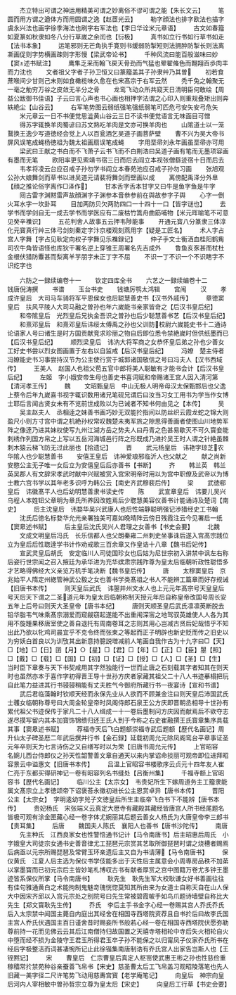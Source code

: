 <!-- { "loadSidebar": true } -->
　　杰立特出可谓之神运用精美可谓之妙离俗不谬可谓之能【朱长文云】
　　笔圆而用方谓之遒体方而用圆谓之逸【赵茝光云】
　　勒字顔法也排字欧法也描字虞永兴法也画字徐季海法也刷字右军法也【李日华诠米元章语】
　　古文如春籀如夏篆如秋隶如冬八分行草嵗之余闰也【衍极】
　　真书如立行书如行草书如走【法书本象】
　　运笔邪则无芒角执手寛则书缓弱防掣短则法拥肿防掣长则法离凘画促则字势横画疎则字形慢【梁武帝论书】
　　千种风流曰能百般滋味曰妙【窦述书赋注】
　　鹰隼乏采而翰飞戻天骨劲而气猛也翚翟偹色而翺翔百歩肉丰而力沈也
　　文者祖父字者子孙卫恒又曰篆籀盖其子孙隶艸乃其曽
　　初若食蔗喉间少甘则己末则如食橄榄味久愈在也宋髙宗于右军云然
　　秃千兔之翰聚无一毫之觔穷万谷之皮敛无半分之骨
　　龙鸾飞动众所共窥天日清明臣何敢绘【周益公跋御书佳语】子云曰言心声也书心画也相押字法谓之心印入则重规叠矩出则奔轶絶尘【山谷云】
　　右军笔势图云弱纸强笔强纸弱笔可匹危弓安矢安弓危矢
　　米元章云一日不书便觉思澁黄山谷云三日不读书便觉语言无味面目可憎
　　得苏字辄换羊肉蜀谚曰苏文熟吃羊肉是文亦可换羊肉也
　　山隂道士以一笼鵞换王逸少写道徳经会觉上人以百瓮酒乞吴道子画菩萨壁
　　曹不兴为吴大帝书屏风误笔成蝇杨徳祖为魏太祖画扇误笔成蝇
　　字用垩帚刘永年画虽垩帚亦可用
　　梁武曰王献之书白而不飞萧子云书飞而不白荆浩曰吴道子画有笔而无墨项容画有墨而无笔
　　欧阳率更见索靖书宿三日而后去阎立本视张僧繇迹宿十日而后去
　　韦孝将凌云台应召戒子孙勿学书阎立本春苑池应召戒子孙勿习画
　　张旭观公孙大娘舞剑而草书以进吴道元请裴将舞剑而壁画以成
　　离傍配禹泽分外臯【顔之推论俗字离作□泽作】
　　甘本舌字舌本甘字又曰牛是鱼字鱼是牛字
　　囘古雷字渊黙雷声故顔渊字子渊参本音叅参前在舆故参字子舆
　　心字一倒火耳水字一坎卦耳
　　目加两防贝欠两防四口一十四十一口【皆字谜也】
　　去学书而学剑自无一成去学书而学医应有二废枯竹篙舟曲筯哺物【米元晖喻笔不可意见癸辛襍识】
　　五花判舍人故事五云押韦陟能事
　　开通元寳八分篆隶三体淳化元寳真行艸三体弓剑刻秦定字汴京楼观刻燕用字【疑是工匠名】
　　术人字占宫人字舞【字占见耿定向权子字舞见乐襍録记】
　　仲子手文士衡洒血桂阳鹤觜司农牛角皆语怪也库狄干署名逆上穿锥王周署名先吉成外
　　鲁鱼亥豕甚而杖杜金根伏猎防麞甚而梨离羊芋朋字未正丁字不屈
　　不识一丁不识一个不识瞎字不识纥字也



　　六防之一録续编卷十一
　　钦定四库全书
　　六艺之一録续编卷十二　　　钱唐倪涛撰
　　书谱
　　玉台书史
　　钱塘厉鹗太鸿辑
　　宫闱
　　汉
　　孝成许皇后　大司马车骑将军平恩侯女也后聪慧善史书【汉书外戚传】
　　章徳窦皇后　扶风平陵人大司马融之曽孙也年六嵗能书亲家皆竒之【后汉书皇后纪】
　　和帝隂皇后　光烈皇后兄执金吾识之曽孙也后少聪慧善书艺【后汉书皇后纪】
　　和熹邓皇后　和熹邓皇后讳绥太傅禹之孙也父训防校尉六嵗能史书十二通诗论语家人号曰诸生是时方国贡献竞求珍丽之物自后即位悉令禁絶嵗时但供纸墨而已【后汉书皇后纪】
　　顺烈梁皇后　讳汭大将军商之女恭怀皇后弟之孙也少善女工好史书尝以烈女图画置于左右以自监戒【后汉书皇后纪】
　　冯嫽　楚主侍者冯嫽能史书习事尝持汉节为公主使行赏于城郭诸国敬信之号曰冯夫人【汉书西域传】
　　王美人　赵国人也祖父苞五官中郎将美人聪敏有才能书会计【后汉书皇后纪】
　　左姬　字小娥安帝生母也善史书喜词赋和帝赐诸王宫人因入清河第【清河孝王传】
　　魏
　　文昭甄皇后　中山无极人明帝母汉太保甄邯后也父逸上蔡令后年九嵗喜书视字辄识数用诸兄笔砚兄谓后曰汝当习女工用书为学当作女博士耶后言闻古贤女未有不览前世成败以为已诫者不知书何由见之【本传】
　　吴
　　吴主赵夫人　丞相逹之妹善书画巧妙无双能扵指间以防丝织云霞龙蛇之锦大则盈尺小则方寸宫中谓之机絶孙权常叹魏楚未夷军旅之隙思得善画者使图山川地势军阵之像逹乃进其妹权使写九州江湖方岳之势夫人曰丹青之色甚易歇灭不可久寳妾能刺绣作列国方帛之上写以五岳河海城邑行阵之形既成乃进扵吴王时人谓之针絶虽棘刺木猿云梯飞防无过此丽也【拾遗记】
　　晋
　　武元杨皇后　讳艳字琼芝农华隂人也少聪慧善书
　　安僖王皇后　讳神爱琅邪临沂人也父献之
　　献之尚新安愍公主无子唯一女后立为安僖皇后后亦善书【书断】
　　齐
　　韩兰英　韩兰英吴郡人有文辞宋孝武时献中兴赋被赏入宫宋明帝时用以为宫中职僚及武帝以为博士教六宫书学以其年老多识呼为韩公云【南史齐武穆裴后传】
　　梁
　　武徳郗皇后　讳徽髙平人也后幼明慧善隶书读史传
　　陈
　　武宣章皇后　讳要儿吴兴乌程人本姓钮父章明为章氏所养因改姓焉后少聦慧美容仪善书计能诵诗及楚词【南史】
　　后主沈皇后　讳婺华吴兴武康人也后性端静聪明强记渉猎经史工书翰
　　沈氏后徳名标婺华允光亲署独美可嘉如晚晴阵云傍日残霞注云今见署启一纸【窦臮述书赋】
　　后主皇后沈氏吴兴人君理之女善书【书史会要】
　　北魏
　　文成文明皇后冯氏　长乐信都人也父朗秦雍二州刺史坐事诛后遂入宫髙宗践位立为皇后后性聦逹学书计作劝戒歌三百余章又作皇诰十八章【魏书后妃传】
　　宣武灵皇后胡氏　安定临川人司徒国珍女也后姑为尼世宗初入讲禁中讽左右称后姿行世宗闻之召入掖廷为承华进为充华嫔肃宗践阼尊为皇太后临朝听政性聪悟多才艺略得佛经大义亲览万机手笔决断【魏书皇后传】
　　唐
　　太穆窦皇后　京兆始平人隋定州緫管神武公毅之女也善书学类髙祖之书人不能辨工篇章而好存规诫【旧唐书本传】
　　则天皇后武氏　讳曌并州文水人也上元元年髙宗号天皇皇后号天后天下谓之二圣道元年为皇太后临朝称制天授元年后自称皇帝改国号周长安五年上后号曰则天大圣皇帝【唐书本纪】
　　唐则天顺圣皇后武氏凛凛英断脱去铅华脂韦气味乘髙宗溺爱而窥觎窃起遂能不出重闱深宻之地驾驭英雄使人人各为其用不旋踵果移唐室使之善自退托有周南卷耳之志则其用心岂减古贤后妃哉惜乎不知出此乃欲以牝鸡司晨宜乎不克令终而张柬之等起而正子明辟也新史贬而传之旧史以为穷妖白首良以为训攷其出新意持臆説増减前人笔画自我作古为十九字曰□【天】□【地】□【日】囝【月】○【星】□【君】□【年】□【正】□【臣】曌【照】□【戴】□【载】□【国】□【初】□【证】□【授】□【人】□【圣】□【生】当时臣下章奏与天下书契咸用其字然独能行一世而止唐之石刻载其字者知其在则天时也虽然亦本于喜作字初得晋王导十世孙方庆者家藏其祖父二十八人书迹摹榻把玩自此笔力益进其行书骎骎稍能有丈夫胜气今御府所藏行书一夜宴诗【宣和书谱】
　　武后君临藻翰时钦顺天经而永保先业从人欲而不顾兼金注曰则天皇后沛国武氏士彠女临朝称尊号曰大周金轮皇帝时凤阁侍郎石泉王公方庆即晋朝丞相导十世孙有累代祖父书迹保传于家凡二十八人缉成一十一卷后墨制问方庆因而献焉后不欲夺志遂尽摸写留内其本加寳饰锦缋归还王氏人到于今称之右史崔融撰王氏寳章集序具载其事【窦臮述书赋】
　　荐福寺天后飞白题额崇福寺武后题额【歴代名画记】周升仙太子碑圣厯二年武后撰并行书【金石録】延载初周允元除凤阁鸾台平章事证圣元年卒则天为七言诗伤之又自缮写时以为荣【旧唐书周允元传】
　　上官昭容　名婉儿西台侍郎仪之孙天性韶警善文章自通天以来内掌诏命掞丽可观帝即位进拜昭容景云中谥惠文【旧唐书本传】
　　吕温上官昭容书楼歌序云贞元十四年友人崔仁亮于东都买得研神记一卷有昭容列名书缝处【吕衡州集】
　　千福寺额上官昭容书【歴代名画记】
　　临川公主【太宗女】　韦贵妃所生下嫁周道务主工籀隶能属文髙宗立上孝徳颂帝下诏褒荅永徽初进长公主恩赏卓异【唐书本传】
　　晋阳公主【太宗女】　字明逺幼字兕子文徳皇后所生主临帝飞白书下不能辨【唐书本传】
　　贵妃杨氏　宋张端义云真定大厯寺有藏殿其藏经皆唐宫人所书经尾题名皆极可观有涂金匣藏心经一卷字体尤婉丽其后题云善女人杨氏为大唐皇帝李三郎书【贵耳集】
　　后唐
　　魏国夫人陈氏　襄阳人也善书【唐书沙陀传】
　　南唐
　　先主种氏　江西良家女也性警悟通书记计【马令南唐书】后主昭惠后周氏　小字娥皇大司徒宗女通书史善音律尤工琵琶元宗赏其艺取所御琵琶时谓之烧槽者赐焉后病亟以元宗所赐琵琶及常臂玉环亲遗后主又自为书请薄【马令南唐书】
　　保仪黄氏　江夏人后主选为保仪书学伎能多出于天性后主属意会小周専房品秩不加苐以掌墨寳而已初元宗后主皆妙笔札博収古书有献者厚赏之宫中图籍万卷尤多钟王墨迹皆系保仪所掌【马令南唐书】
　　耿先生　耿先生军大校耿谦女好书善画往往有佳句雅通黄白之术能拘制鬼魅竒瑰恍惚莫知其所由来为女道士自称天自在山人保大中因宋齐邱以入宫元宗处之别院号曰先生常被碧霞帔手如鸟爪题诗墙壁自称比大先生【郑文寳耿先生传】
　　乔氏　李后主手书金字心经一卷赐其宫人乔氏乔氏后入太宗禁中闻国主薨自内庭出其经舍在相国寺西塔院资荐且自书扵后曰故李氏国主宫人乔氏伏遇国主百日谨舍昔时赐妾所书般若心经一卷在相国寺西塔院伏愿弥勒尊前持一花而见佛云云其后江南僧持归故国置之天禧寺塔相轮中寺后失火相轮自火中堕而经不损为金陵守王君玉所得君玉卒子孙不能保之以归甯凤子仪家乔氏所书在经后字极整洁而词甚凄惋所记止此徐锴集南唐制诰有乔氏宫人出家告岂斯人也【王铚黙记】
　　宋
　　曹皇后　仁宗曹皇后真定人枢宻使武惠王彬之孙也性慈俭重稼穑常扵禁苑种谷亲蚕善飞帛书【宋史】慈圣曹太后工飞帛盖习观昭陵落笔也先人旧藏一美字径二尺许笔势飞动用慈夀宫寳【老学庵笔记】
　　向皇后　神宗向皇后河内人宰相敏中曽孙哲宗立尊为皇太后【宋史】
　　向皇后工行草【书史会要】
